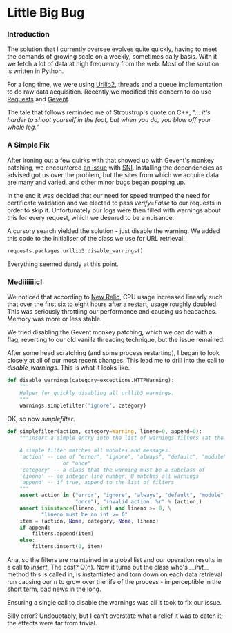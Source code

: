 # Little Big Bug

### Introduction

The solution that I currently oversee evolves quite quickly, having to meet the demands of growing scale on a weekly, sometimes daily basis. With it we fetch a lot of data at high frequency from the web. Most of the solution is written in Python.

For a long time, we were using [Urllib2](https://docs.python.org/2/library/urllib2.html), threads and a queue implementation to do raw data acquisition. Recently we modified this concern to do use [Requests](http://docs.python-requests.org/en/latest/) and [Gevent](http://gevent.org/).

The tale that follows reminded me of Stroustrup's quote on C++, _"... it's harder to shoot yourself in the foot, but when you do, you blow off your whole leg."_

### A Simple Fix

After ironing out a few quirks with that showed up with Gevent's monkey patching, we encountered [an issue](https://stackoverflow.com/questions/18578439/using-requests-with-tls-doesnt-give-sni-support) with [SNI](https://en.wikipedia.org/wiki/Server_Name_Indication). Installing the dependencies as advised got us over the problem, but the sites from which we acquire data are many and varied, and other minor bugs began popping up.

In the end it was decided that our need for speed trumped the need for certificate validation and we elected to pass _verify=False_ to our requests in order to skip it. Unfortunately our logs were then filled with warnings about this for every request, which we deemed to be a nuisance.

A cursory search yielded the solution - just disable the warning. We added this code to the initialiser of the class we use for URL retrieval.
```python
requests.packages.urllib3.disable_warnings()
```

Everything seemed dandy at this point.

### Mediiiiiiic!

We noticed that according to [New Relic](https://newrelic.com/sp/brand/), CPU usage increased linearly such that over the first six to eight hours after a restart, usage roughly doubled. This was seriously throttling our performance and causing us headaches. Memory was more or less stable.

We tried disabling the Gevent monkey patching, which we can do with a flag, reverting to our old vanilla threading technique, but the issue remained.

After some head scratching (and some process restarting), I began to look closely at all of our most recent changes. This lead me to drill into the call to _disable_warnings_. This is what it looks like.
```python
def disable_warnings(category=exceptions.HTTPWarning):
    """
    Helper for quickly disabling all urllib3 warnings.
    """
    warnings.simplefilter('ignore', category)
```

OK, so now _simplefilter_.
```python
def simplefilter(action, category=Warning, lineno=0, append=0):
    """Insert a simple entry into the list of warnings filters (at the front).

    A simple filter matches all modules and messages.
    'action' -- one of "error", "ignore", "always", "default", "module",
                  or "once"
    'category' -- a class that the warning must be a subclass of
    'lineno' -- an integer line number, 0 matches all warnings
    'append' -- if true, append to the list of filters
    """
    assert action in ("error", "ignore", "always", "default", "module",
                      "once"), "invalid action: %r" % (action,)
    assert isinstance(lineno, int) and lineno >= 0, \
           "lineno must be an int >= 0"
    item = (action, None, category, None, lineno)
    if append:
        filters.append(item)
    else:
        filters.insert(0, item)
```

Aha, so the filters are maintained in a global list and our operation results in a call to _insert_. The cost? O(n). Now it turns out the class who's _\_\_init\_\__ method this is called in, is instantiated and torn down on each data retrieval run causing our _n_ to grow over the life of the process - imperceptible in the short term, bad news in the long.

Ensuring a single call to disable the warnings was all it took to fix our issue.

Silly error? Undoubtably, but I can't overstate what a relief it was to catch it; the effects were far from trivial.

